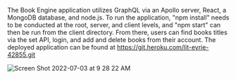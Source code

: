 The Book Engine application utilizes GraphQL via an Apollo server, React, a MongoDB database, and node.js. To run the application, "npm install" needs to 
be conducted at the root, server, and client levels, and "npm start" can then be run from the client directory. From there, users can find books titles via
the set API, login, and add and delete books from their account. The deployed application can be found at https://git.heroku.com/lit-eyrie-42855.git

![Screen Shot 2022-07-03 at 9 28 22 AM](https://user-images.githubusercontent.com/98545911/177061932-bb5d7163-541e-48a8-aaa9-427bce676387.png)
